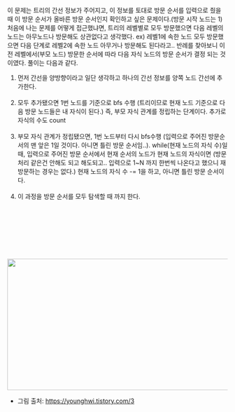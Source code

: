 이 문제는 트리의 간선 정보가 주어지고, 이 정보를 토대로 방문 순서를 입력으로 줬을 때
이 방문 순서가 올바른 방문 순서인지 확인하고 싶은 문제이다.(방문 시작 노드는 1)
처음에 나는 문제를 어떻게 접근했냐면, 트리의 레벨별로 모두 방문했으면 다음 레벨의
노드는 아무노드나 방문해도 상관없다고 생각했다. ex) 레벨1에 속한 노드 모두 방문했으면
다음 단계로 레벨2에 속한 노드 아무거나 방문해도 된다라고..
반례를 찾아보니 이전 레벨에서(부모 노드) 방문한 순서에 따라
다음 자식 노드의 방문 순서가 결정 되는 것이였다. 풀이는 다음과 같다.
1. 먼저 간선을 양방향이라고 일단 생각하고 하나의 간선 정보를 양쪽 노드 간선에 추가한다.<br></br>
2. 모두 추가됐으면 1번 노드를 기준으로 bfs 수행 (트리이므로 현재 노드 기준으로 다음 방문
노드들은 내 자식이 된다.) 즉, 부모 자식 관계를 정립하는 단계이다. 추가로 자식의 수도 count<br></br>
3. 부모 자식 관계가 정립됐으면, 1번 노드부터 다시 bfs수행 (입력으로 주어진 방문순서의 맨 앞은
1일 것이다. 아니면 틀린 방문 순서임..). while(현재 노드의 자식 수)일 때, 입력으로 주어진 
방문 순서에서 현재 순서의 노드가 현재 노드의 자식이면 (방문 처리 같은건 안해도 되고 해도되고..
입력으로 1~N 까지 한번씩 나온다고 했으니 재방문하는 경우는 없다.)
현재 노드의 자식 수 -= 1을 하고, 아니면 틀린 방문 순서이다.<br></br>
4. 이 과정을 방문 순서를 모두 탐색할 때 까지 한다.<br></br><br></br><br></br><br></br>

<p align="center"><img src = "https://img1.daumcdn.net/thumb/R1280x0/?scode=mtistory2&fname=https%3A%2F%2Fblog.kakaocdn.net%2Fdn%2Fc09bL5%2FbtqD3HHP92l%2FIDlrXGkh6ZiL2ZEPB8MsjK%2Fimg.png" height="300px" width="750px"></p>

* 그림 출처: https://younghwi.tistory.com/3
